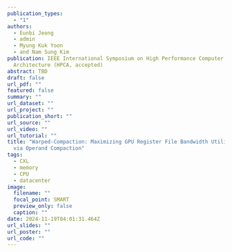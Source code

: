 ```yaml
---
publication_types:
  - "1"
authors:
  - Eunbi Jeong
  - admin
  - Myung Kuk Yoon
  - and Nam Sung Kim
publication: IEEE International Symposium on High Performance Computer
  Architecture (HPCA, accepted)
abstract: TBD
draft: false
url_pdf: ""
featured: false
summary: ""
url_dataset: ""
url_project: ""
publication_short: ""
url_source: ""
url_video: ""
url_tutorial: ""
title: "Warped-Compaction: Maximizing GPU Register File Bandwidth Utilization
  via Operand Compaction"
tags:
  - CXL
  - memory
  - CPU
  - datacenter
image:
  filename: ""
  focal_point: SMART
  preview_only: false
  caption: ""
date: 2024-11-19T04:01:31.464Z
url_slides: ""
url_poster: ""
url_code: ""
---
```

